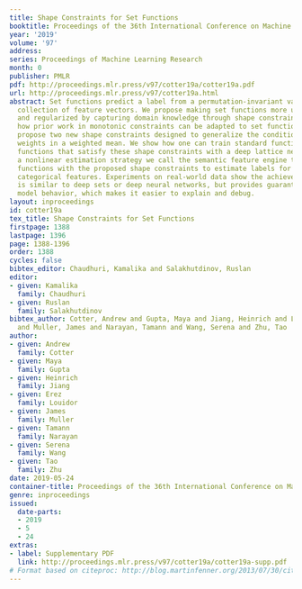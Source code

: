 ```yaml
---
title: Shape Constraints for Set Functions
booktitle: Proceedings of the 36th International Conference on Machine Learning
year: '2019'
volume: '97'
address: 
series: Proceedings of Machine Learning Research
month: 0
publisher: PMLR
pdf: http://proceedings.mlr.press/v97/cotter19a/cotter19a.pdf
url: http://proceedings.mlr.press/v97/cotter19a.html
abstract: Set functions predict a label from a permutation-invariant variable-size
  collection of feature vectors. We propose making set functions more understandable
  and regularized by capturing domain knowledge through shape constraints. We show
  how prior work in monotonic constraints can be adapted to set functions, and then
  propose two new shape constraints designed to generalize the conditioning role of
  weights in a weighted mean. We show how one can train standard functions and set
  functions that satisfy these shape constraints with a deep lattice network. We propose
  a nonlinear estimation strategy we call the semantic feature engine that uses set
  functions with the proposed shape constraints to estimate labels for compound sparse
  categorical features. Experiments on real-world data show the achieved accuracy
  is similar to deep sets or deep neural networks, but provides guarantees on the
  model behavior, which makes it easier to explain and debug.
layout: inproceedings
id: cotter19a
tex_title: Shape Constraints for Set Functions
firstpage: 1388
lastpage: 1396
page: 1388-1396
order: 1388
cycles: false
bibtex_editor: Chaudhuri, Kamalika and Salakhutdinov, Ruslan
editor:
- given: Kamalika
  family: Chaudhuri
- given: Ruslan
  family: Salakhutdinov
bibtex_author: Cotter, Andrew and Gupta, Maya and Jiang, Heinrich and Louidor, Erez
  and Muller, James and Narayan, Tamann and Wang, Serena and Zhu, Tao
author:
- given: Andrew
  family: Cotter
- given: Maya
  family: Gupta
- given: Heinrich
  family: Jiang
- given: Erez
  family: Louidor
- given: James
  family: Muller
- given: Tamann
  family: Narayan
- given: Serena
  family: Wang
- given: Tao
  family: Zhu
date: 2019-05-24
container-title: Proceedings of the 36th International Conference on Machine Learning
genre: inproceedings
issued:
  date-parts:
  - 2019
  - 5
  - 24
extras:
- label: Supplementary PDF
  link: http://proceedings.mlr.press/v97/cotter19a/cotter19a-supp.pdf
# Format based on citeproc: http://blog.martinfenner.org/2013/07/30/citeproc-yaml-for-bibliographies/
---
```


